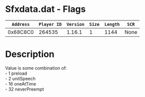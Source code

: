 # Sfxdata.dat - Flags

| `Address` | `Player ID` | `Version` | `Size` | `Length` | `SCR` |
| ---------- | ----------- | --------- | ------ | -------- | ---- |
| 0x68C8C0 | 264535 | 1.16.1 | 1 | 1144 | None |

# Description

Value is some combination of:<br>- 1 preload<br>- 2 unitSpeech<br>- 16 oneAtTime<br>- 32 neverPreempt